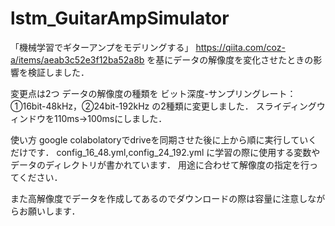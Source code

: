 # lstm_GuitarAmpSimulator
「機械学習でギターアンプをモデリングする」
https://qiita.com/coz-a/items/aeab3c52e3f12ba52a8b
を基にデータの解像度を変化させたときの影響を検証しました．

変更点は2つ
データの解像度の種類を
ビット深度-サンプリングレート：①16bit-48kHz，②24bit-192kHz
の2種類に変更しました．
スライディングウィンドウを110ms->100msにしました．

使い方
google colabolatoryでdriveを同期させた後に上から順に実行していくだけです．
config_16_48.yml,config_24_192.yml
に学習の際に使用する変数やデータのディレクトリが書かれています．
用途に合わせて解像度の指定を行ってください．

また高解像度でデータを作成してあるのでダウンロードの際は容量に注意しながらお願いします．
